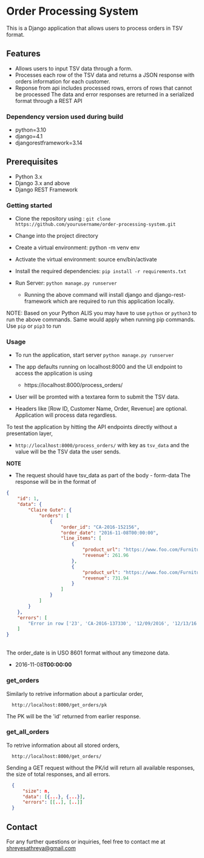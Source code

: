# Order Processing System

This is a Django application that allows users to process orders in TSV format.

## Features

- Allows users to input TSV data through a form.
- Processes each row of the TSV data and returns a JSON response with orders information for each customer.
- Reponse from api includes processed rows, errors of rows that cannot be processed
The data and error responses are returned in a serialized format through a REST API

### Dependency version used during build
- python=3.10
- django=4.1
- djangorestframework=3.14
## Prerequisites

- Python 3.x
- Django 3.x and above
- Django REST Framework

### Getting started

- Clone the repository using :
  `git clone https://github.com/yourusername/order-processing-system.git`

- Change into the project directory
- Create a virtual environment: python -m venv env
- Activate the virtual environment: source env/bin/activate
- Install the required dependencies: `pip install -r requirements.txt`
- Run Server: `python manage.py runserver`
  - Running the above command will install django and django-rest-framework which are required to run this application locally.

NOTE: Based on your Python ALIS you may have to use `python` or `python3` to run the above commands. Same would apply when running pip commands. Use `pip` or `pip3` to run


### Usage
- To run the application, start server `python manage.py runserver` 
- The app defaults running on localhost:8000 and the UI endpoint to access the application is using
  - https://localhost:8000/process_orders/

- User will be promted with a textarea form to submit the TSV data.
- Headers like [Row ID, Customer Name, Order, Revenue] are optional. Application will process data regardless.


To test the application by hitting the API endpoints directly without a presentation layer,
- `http://localhost:8000/process_orders/` with key as `tsv_data` and the value will be the TSV data the user sends.

**NOTE**
- The request should have tsv_data as part of the body - form-data
The response will be in the format of 
```json
{
    "id": 1,
    "data": {
        "Claire Gute": {
            "orders": [
                {
                    "order_id": "CA-2016-152156",
                    "order_date": "2016-11-08T00:00:00",
                    "line_items": [
                        {
                            "product_url": "https://www.foo.com/Furniture/Bookcases/FUR-BO-10001798",
                            "revenue": 261.96
                        },
                        {
                            "product_url": "https://www.foo.com/Furniture/Chairs/FUR-CH-10000454",
                            "revenue": 731.94
                        }
                    ]
                }
            ]
        }
    },
    "errors": [
        "Error in row ['23', 'CA-2016-137330', '12/09/2016', '12/13/16', 'Standard Class', 'KB-16585', 'Ken Black', 'Corporate', 'United States', 'Fremont', 'Nebraska', '68025', 'Central', 'OFF-AP-10001492', 'Office Supplies', 'Appliances', \"Acco Six-Outlet Power Strip, 4' Cord Length\", 'Art', '7', '0', '15.6884']. 'Art' is not in list"
    ]
}
```
<br>
The order_date is in USO 8601 format without any timezone data.

- 2016-11-08**T00:00:00**

### get_orders
Similarly to retrive information about a particular order, 
```
  http://localhost:8000/get_orders/pk
```
The PK will be the 'id' returned from earlier response.

### get_all_orders
To retrive information about all stored orders, 
```
  http://localhost:8000/get_orders/
```
Sending a GET request without the PK/id will return all available responses, the size of total responses, and all errors.

```json
  {
      "size": n,
      "data": [{...}, {...}],
      "errors": [[..], [..]]
  }
```


## Contact
For any further questions or inquiries, feel free to contact me at shreyesathreya@gmail.com